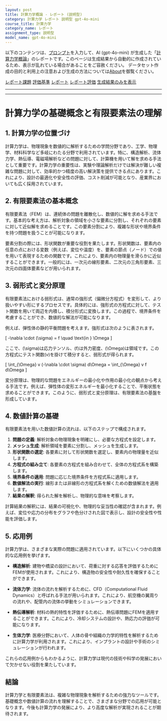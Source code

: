```yaml
---
layout: post
title: 計算力学概論 - レポート (説明型)
category: 計算力学 レポート 説明型 gpt-4o-mini
course_title: 計算力学
category_name: レポート
assignment_type: 説明型
model_name: gpt-4o-mini
---
```


以下のコンテンツは、[プロンプト](https://github.com/takedatoshiyuki/synthetic_assignments/tree/main/generated/計算力学/gpt-4o-mini/prompt_レポート-説明型.md)を入力して、AI (gpt-4o-mini) が生成した「[計算力学概論](/contents/計算力学/)」のレポートです。このページは生成結果から自動的に作成されているため、表示が乱れている場合があることをご容赦ください。
データセット作成の目的と利用上の注意および生成の方法については[About](/About)を御覧ください。

[レポート課題](../レポート課題-説明型)
[評価基準](../評価基準-説明型)
[レポート](../レポート-説明型)
[レポート評価](../レポート評価-説明型)
[生成結果のみを表示](https://github.com/takedatoshiyuki/synthetic_assignments/tree/main/generated/計算力学/gpt-4o-mini/レポート-説明型.md)
  

***
***
  
# 計算力学の基礎概念と有限要素法の理解

## 1. 計算力学の位置づけ

計算力学は、物理現象を数値的に解析するための学問分野であり、工学、物理学、材料科学など多岐にわたる分野で利用されています。特に、構造解析、流体力学、熱伝導、電磁場解析などの問題に対して、計算機を用いて解を求める手法として重要です。計算力学の重要性は、実験や理論解析だけでは解決が難しい複雑な問題に対して、効率的かつ精度の高い解決策を提供できる点にあります。これにより、設計の最適化や安全性の評価、コスト削減が可能となり、産業界においても広く採用されています。

## 2. 有限要素法の基本概念

有限要素法（FEM）は、連続体の問題を離散化し、数値的に解を求める手法です。基本的な考え方は、解析対象の領域を小さな要素に分割し、それぞれの要素に対して近似解を求めることです。この要素分割により、複雑な形状や境界条件を持つ問題を扱うことが可能になります。

要素分割の際には、形状関数が重要な役割を果たします。形状関数は、要素内の任意の点における変数（例えば、変位や温度）を、要素の節点（ノード）での値を用いて表現するための関数です。これにより、要素内の物理量を滑らかに近似することができます。一般的には、一次元の線形要素、二次元の三角形要素、三次元の四面体要素などが用いられます。

## 3. 弱形式と変分原理

有限要素法における弱形式は、通常の強形式（偏微分方程式）を変形して、より扱いやすい形にするプロセスです。具体的には、強形式の方程式に対して、テスト関数を用いて両辺を内積し、積分形式に変換します。この過程で、境界条件を考慮することができ、数値的な解法が可能になります。

例えば、弾性体の静的平衡問題を考えます。強形式は次のように表されます。

\[
-\nabla \cdot (\sigma) = f \quad \text{in } \Omega
\]

ここで、\(\sigma\)は応力テンソル、\(f\)は外力密度、\(\Omega\)は領域です。この方程式にテスト関数\(v\)を掛けて積分すると、弱形式が得られます。

\[
\int_{\Omega} v (-\nabla \cdot \sigma) d\Omega = \int_{\Omega} v f d\Omega
\]

変分原理は、物理的な問題をエネルギーの最小化や作用の最小化の観点から考える手法です。例えば、弾性体の変形エネルギーを最小化することで、平衡状態を求めることができます。このように、弱形式と変分原理は、有限要素法の基盤を形成しています。

## 4. 数値計算の基礎

有限要素法を用いた数値計算の流れは、以下のステップで構成されます。

1. **問題の定義**: 解析対象の物理現象を明確にし、必要な方程式を設定します。
2. **メッシュ生成**: 解析領域を要素に分割し、メッシュを生成します。
3. **形状関数の選定**: 各要素に対して形状関数を選定し、要素内の物理量を近似します。
4. **方程式の組み立て**: 各要素の方程式を組み合わせて、全体の方程式系を構築します。
5. **境界条件の適用**: 問題に応じた境界条件を方程式系に適用します。
6. **数値解法の実行**: 線形または非線形の方程式系を解くための数値解法を適用します。
7. **結果の解釈**: 得られた解を解析し、物理的な意味を考察します。

計算結果の解釈には、結果の可視化や、物理的な妥当性の確認が含まれます。例えば、変位や応力の分布をグラフや色分けされた図で表示し、設計の安全性や性能を評価します。

## 5. 応用例

計算力学は、さまざまな実際の問題に適用されています。以下にいくつかの具体的な応用例を挙げます。

- **構造解析**: 建物や橋梁の設計において、荷重に対する応答を評価するためにFEMが使用されます。これにより、構造物の安全性や耐久性を確保することができます。
  
- **流体力学**: 流体の流れを解析するために、CFD（Computational Fluid Dynamics）と呼ばれる手法が用いられます。これにより、航空機の翼周りの流れや、配管内の流体の挙動をシミュレーションできます。

- **熱伝導解析**: 材料の熱的特性を評価するために、熱伝導問題にFEMを適用することができます。これにより、冷却システムの設計や、熱応力の評価が可能になります。

- **生体力学**: 医療分野において、人体の骨や組織の力学的特性を解析するために計算力学が利用されます。これにより、インプラントの設計や手術のシミュレーションが行われます。

これらの応用例からもわかるように、計算力学は現代の技術や科学の発展において欠かせない役割を果たしています。

## 結論

計算力学と有限要素法は、複雑な物理現象を解析するための強力なツールです。基礎概念や数値計算の流れを理解することで、さまざまな分野での応用が可能となります。今後も計算力学の発展により、より高度な解析が実現されることが期待されます。

